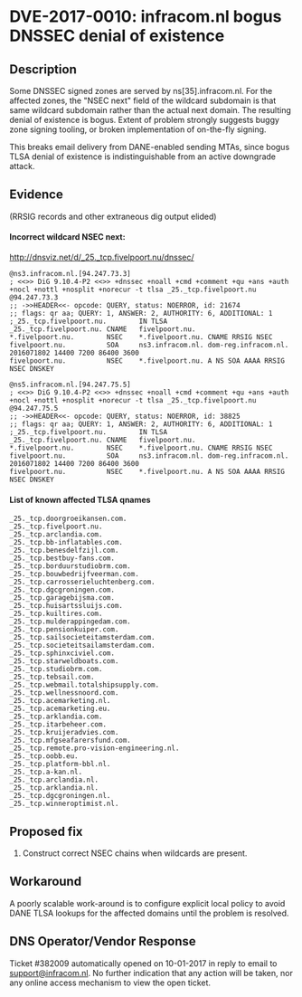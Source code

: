 # DVE-2017-0010: infracom.nl bogus DNSSEC denial of existence

## Description

Some DNSSEC signed zones are served by ns[35].infracom.nl.  For the
affected zones, the "NSEC next" field of the wildcard subdomain is
that same wildcard subdomain rather than the actual next domain.
The resulting denial of existence is bogus.  Extent of problem
strongly suggests buggy zone signing tooling, or broken implementation
of on-the-fly signing.

This breaks email delivery from DANE-enabled sending MTAs, since
bogus TLSA denial of existence is indistinguishable from an active
downgrade attack.

## Evidence

(RRSIG records and other extraneous dig output elided)

#### Incorrect wildcard NSEC next:

http://dnsviz.net/d/_25._tcp.fivelpoort.nu/dnssec/

    @ns3.infracom.nl.[94.247.73.3]
    ; <<>> DiG 9.10.4-P2 <<>> +dnssec +noall +cmd +comment +qu +ans +auth +nocl +nottl +nosplit +norecur -t tlsa _25._tcp.fivelpoort.nu @94.247.73.3
    ;; ->>HEADER<<- opcode: QUERY, status: NOERROR, id: 21674
    ;; flags: qr aa; QUERY: 1, ANSWER: 2, AUTHORITY: 6, ADDITIONAL: 1
    ;_25._tcp.fivelpoort.nu.        IN TLSA
    _25._tcp.fivelpoort.nu. CNAME   fivelpoort.nu.
    *.fivelpoort.nu.        NSEC    *.fivelpoort.nu. CNAME RRSIG NSEC
    fivelpoort.nu.          SOA     ns3.infracom.nl. dom-reg.infracom.nl. 2016071802 14400 7200 86400 3600
    fivelpoort.nu.          NSEC    *.fivelpoort.nu. A NS SOA AAAA RRSIG NSEC DNSKEY

    @ns5.infracom.nl.[94.247.75.5]
    ; <<>> DiG 9.10.4-P2 <<>> +dnssec +noall +cmd +comment +qu +ans +auth +nocl +nottl +nosplit +norecur -t tlsa _25._tcp.fivelpoort.nu @94.247.75.5
    ;; ->>HEADER<<- opcode: QUERY, status: NOERROR, id: 38825
    ;; flags: qr aa; QUERY: 1, ANSWER: 2, AUTHORITY: 6, ADDITIONAL: 1
    ;_25._tcp.fivelpoort.nu.        IN TLSA
    _25._tcp.fivelpoort.nu. CNAME   fivelpoort.nu.
    *.fivelpoort.nu.        NSEC    *.fivelpoort.nu. CNAME RRSIG NSEC
    fivelpoort.nu.          SOA     ns3.infracom.nl. dom-reg.infracom.nl. 2016071802 14400 7200 86400 3600
    fivelpoort.nu.          NSEC    *.fivelpoort.nu. A NS SOA AAAA RRSIG NSEC DNSKEY

#### List of known affected TLSA qnames

    _25._tcp.doorgroeikansen.com.
    _25._tcp.fivelpoort.nu.
    _25._tcp.arclandia.com.
    _25._tcp.bb-inflatables.com.
    _25._tcp.benesdelfzijl.com.
    _25._tcp.bestbuy-fans.com.
    _25._tcp.borduurstudiobrm.com.
    _25._tcp.bouwbedrijfveerman.com.
    _25._tcp.carrosserieluchtenberg.com.
    _25._tcp.dgcgroningen.com.
    _25._tcp.garagebijsma.com.
    _25._tcp.huisartssluijs.com.
    _25._tcp.kuiltires.com.
    _25._tcp.mulderappingedam.com.
    _25._tcp.pensionkuiper.com.
    _25._tcp.sailsocieteitamsterdam.com.
    _25._tcp.societeitsailamsterdam.com.
    _25._tcp.sphinxciviel.com.
    _25._tcp.starweldboats.com.
    _25._tcp.studiobrm.com.
    _25._tcp.tebsail.com.
    _25._tcp.webmail.totalshipsupply.com.
    _25._tcp.wellnessnoord.com.
    _25._tcp.acemarketing.nl.
    _25._tcp.acemarketing.eu.
    _25._tcp.arklandia.com.
    _25._tcp.itarbeheer.com.
    _25._tcp.kruijeradvies.com.
    _25._tcp.mfgseafarersfund.com.
    _25._tcp.remote.pro-vision-engineering.nl.
    _25._tcp.oobb.eu.
    _25._tcp.platform-bbl.nl.
    _25._tcp.a-kan.nl.
    _25._tcp.arclandia.nl.
    _25._tcp.arklandia.nl.
    _25._tcp.dgcgroningen.nl.
    _25._tcp.winneroptimist.nl.

## Proposed fix

1. Construct correct NSEC chains when wildcards are present.

## Workaround

A poorly scalable work-around is to configure explicit local policy
to avoid DANE TLSA lookups for the affected domains until the
problem is resolved.

## DNS Operator/Vendor Response

Ticket #382009 automatically opened on 10-01-2017 in reply to email
to support@infracom.nl.  No further indication that any action will
be taken, nor any online access mechanism to view the open ticket.
